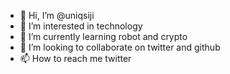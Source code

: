 - 👋 Hi, I’m @uniqsiji
- 👀 I’m interested in technology
- 🌱 I’m currently learning robot and crypto
- 💞️ I’m looking to collaborate on twitter and github
- 📫 How to reach me twitter

<!---
uniqsiji/uniqsiji is a ✨ special ✨ repository because its `README.md` (this file) appears on your GitHub profile.
You can click the Preview link to take a look at your changes.
--->
